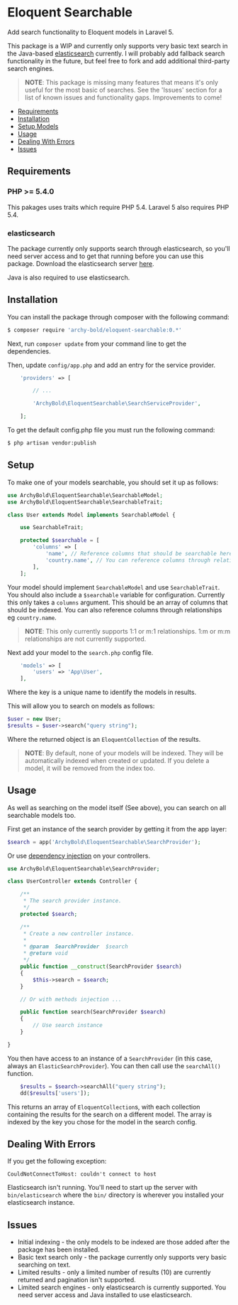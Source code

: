 # Eloquent Searchable

Add search functionality to Eloquent models in Laravel 5.

This package is a WIP and currently only supports very basic text search in the Java-based [elasticsearch](https://www.elastic.co/products/elasticsearch) currently. I will probably add fallback search functionality in the future, but feel free to fork and add additional third-party search engines.

> **NOTE**: This package is missing many features that means it's only useful for the most basic of searches. See the 'Issues' section for a list of known issues and functionality gaps. Improvements to come!

* [Requirements](#requirements)
* [Installation](#installation)
* [Setup Models](#setup)
* [Usage](#usage)
* [Dealing With Errors](#errors)
* [Issues](#issues)

<a name="requirements"></a>
## Requirements

### PHP >= 5.4.0

This pakages uses traits which require PHP 5.4. Laravel 5 also requires PHP 5.4.

### elasticsearch

The package currently only supports search through elasticsearch, so you'll need server access and to get that running before you can use this package. Download the elasticsearch server [here](https://www.elastic.co/downloads/elasticsearch).

Java is also required to use elasticsearch.

<a name="installation"></a>
## Installation

You can install the package through composer with the following command:

```bash
$ composer require 'archy-bold/eloquent-searchable:0.*'
```

Next, run `composer update` from your command line to get the dependencies.

Then, update `config/app.php` and add an entry for the service provider.

```php
	'providers' => [

		// ...

		'ArchyBold\EloquentSearchable\SearchServiceProvider',

	];
```

To get the default config.php file you must run the following command:

```bash
$ php artisan vendor:publish
```

<a name="setup"></a>
## Setup

To make one of your models searchable, you should set it up as follows:

```php
use ArchyBold\EloquentSearchable\SearchableModel;
use ArchyBold\EloquentSearchable\SearchableTrait;

class User extends Model implements SearchableModel {

	use SearchableTrait;

	protected $searchable = [
		'columns' => [
			'name', // Reference columns that should be searchable here
			'country.name', // You can reference columns through relationships too.
		],
	];
```

Your model should implement `SearchableModel` and use `SearchableTrait`. You should also include a `$searchable` variable for configuration. Currently this only takes a `columns` argument. This should be an array of columns that should be indexed. You can also reference columns through relationships eg `country.name`.

> **NOTE**: This only currently supports 1:1 or m:1 relationships. 1:m or m:m relationships are not currently supported.

Next add your model to the `search.php` config file.

```php
	'models' => [
		'users' => 'App\User',
	],
```

Where the key is a unique name to identify the models in results.

This will allow you to search on models as follows:

```php
$user = new User;
$results = $user->search("query string");
```

Where the returned object is an `EloquentCollection` of the results.

> **NOTE**: By default, none of your models will be indexed. They will be automatically indexed when created or updated. If you delete a model, it will be removed from the index too.

<a name="usage"></a>
## Usage

As well as searching on the model itself (See above), you can search on all searchable models too.

First get an instance of the search provider by getting it from the app layer:

```php
$search = app('ArchyBold\EloquentSearchable\SearchProvider');
```

Or use [dependency injection](http://laravel.com/docs/5.0/controllers#dependency-injection-and-controllers) on your controllers.

```php
use ArchyBold\EloquentSearchable\SearchProvider;

class UserController extends Controller {

    /**
     * The search provider instance.
     */
    protected $search;

    /**
     * Create a new controller instance.
     *
     * @param  SearchProvider  $search
     * @return void
     */
    public function __construct(SearchProvider $search)
    {
        $this->search = $search;
    }

    // Or with methods injection ...

    public function search(SearchProvider $search)
    {
    	// Use search instance
    }

}
```

You then have access to an instance of a `SearchProvider` (in this case, always an `ElasticSearchProvider`). You can then call use the `searchAll()` function.

```php
	$results = $search->searchAll("query string");
	dd($results['users']);
```

This returns an array of `EloquentCollection`s, with each collection containing the results for the search on a different model. The array is indexed by the key you chose for the model in the search config.

<a name="errors"></a>
## Dealing With Errors

If you get the following exception:

```
CouldNotConnectToHost: couldn't connect to host
```

Elasticsearch isn't running. You'll need to start up the server with `bin/elasticsearch` where the `bin/` directory is wherever you installed your elasticsearch instance.

<a name="issues"></a>
## Issues

* Initial indexing - the only models to be indexed are those added after the package has been installed.
* Basic text search only - the package currently only supports very basic searching on text.
* Limited results - only a limited number of results (10) are currently returned and pagination isn't supported.
* Limited search engines - only elasticsearch is currently supported. You need server access and Java installed to use elasticsearch.
